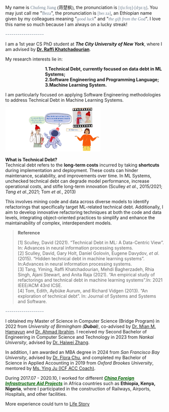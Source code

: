 My name is <span style="font-family: Century Schoolbook;color:rgb(112,128,144);">Chufeng Jiang</span> <span style="font-family: SimSun;">(蒋楚枫)</span>, the pronunciation is <span style="font-family: Century Schoolbook;color:rgb(112,128,144);">[tʃu:fɛŋ]-[dʒɑːŋ]</span>. You may just call me "<span style="font-family: Century Schoolbook;color:rgb(112,128,144);">Beza</span>", the pronunciation is <span style="font-family: Century Schoolbook;color:rgb(112,128,144);">[beɪ za]</span>, an Ethiopian name given by my colleagues meaning "<span style="font-family: Century Schoolbook; color:rgb(112,128,144);">*good luck*</span>" and "<span style="font-family: Century Schoolbook; color:rgb(112,128,144);">*the gift from the God*</span>". I love this name so much because I am always on a lucky streak!

<div style="text-align: left; color:rgb(112,128,144);">   ------------------- </div>

I am a 1st year CS PhD student at ***The City University of New York***, where I am advised by **[Dr. Raffi Khatchadourian](https://khatchad.commons.gc.cuny.edu/)**. <!-- Concurrently, I am also pursuing an MS in Computer Science at ***The University of Texas at Austin***.-->

<!-- I am actively seeking a<span style="color:rgb(255,0,0);"> *2025 Summer Software Engineering Internship*</span>, or <span style="color:rgb(255,0,0);">*Research Internship*</span> to apply my skills and engage in cutting-edge industry projects and deepen my understanding of the latest technological advancements. I am wishing to leverage my academic knowledge and hands-on experience to contribute to innovative solutions and drive impactful results.  -->

<!--I am excited about the opportunity to work in a dynamic environment where I can learn, grow, and make meaningful contributions to the team and the company. Kindly please feel free to connect with me if anything interests you. <a><img src="../../images/hello.png" alt=" " width="20"/></a><br> -->

My research interests lie in:
<div>
    <!-- <li style="list-style-type: none; margin-bottom: 0px; padding-left: 25%; font-weight: bold;">1.Technical Debt <span style="color:rgb(255,0,0);">  (Explanation is provided below)</span>, currently focused on data debt in ML Systems;</li> -->
    <li style="list-style-type: none; margin-bottom: 0px; padding-left: 25%; font-weight: bold;">1.Technical Debt, currently focused on data debt in ML Systems;</li> 
    <li style="list-style-type: none; margin-bottom: 0px; padding-left: 25%; font-weight: bold;">2.Software Engineering and Programming Language;</li>
    <li style="list-style-type: none; margin-bottom: 10px; padding-left: 25%; font-weight: bold;">3.Machine Learning System.</li>
</div>


I am particularly focused on applying Software Engineering methodologies to address Technical Debt in Machine Learning Systems.

<img src='../../images/TD.png' alt="sym" width="60%">

**What is Technical Debt?** <br>
Technical debt refers to the <strong>long-term costs</strong> incurred by taking <strong>shortcuts</strong> during implementation and deployment. These costs can hinder maintenance, scalability, and improvements over time. In ML Systems, unchecked technical debt can degrade model performance, increase operational costs, and stifle
long-term innovation (Sculley *et al.*, 2015/2021; *Tang et al.*,2021; Tom *et al.*, 2013)

This involves mining code and data across diverse models to identify refactorings that specifically target ML-related technical debt. Additionally, I aim to develop innovative refactoring techniques at both the code and data levels, integrating object-oriented practices to simplify and enhance the maintainability of complex, interdependent models. <!-- I have published some papers at different international journals and conferences with total <a href='https://scholar.google.com/citations?user=7ak4omcAAAAJ&hl=en'><img src="https://img.shields.io/endpoint?url={{ url | url_encode }}&logo=Google%20Scholar&labelColor=f6f6f6&color=9cf&style=flat&label=citations"></a>. -->

> **Reference**
>
> [1] Sculley, David (2021). “Technical Debt in ML: A Data-Centric View”. In: Advances in neural information processing systems.<br>
> [2] Sculley, David, Gary Holt, Daniel Golovin, Eugene Davydov, *et al*. (2015). “Hidden technical debt in machine learning systems”. In:Advances in neural information processing systems.<br>
> [3] Tang, Yiming, Raffi Khatchadourian, Mehdi Bagherzadeh, Rhia Singh, Ajani Stewart, and Anita Raja (2021). “An empirical study of refactorings and technical debt in machine learning systems”.In: 2021 IEEE/ACM 43rd ICSE.<br>[4] Tom, Edith, Aybüke Aurum, and Richard Vidgen (2013). “An exploration of technical debt”. In: Journal of Systems and Systems and Software.

<div style="text-align: left; color:rgb(112,128,144);">   ------------------- </div>

I obtained my Master of Science in Computer Science (Bridge Program) in 2022 from *University of Birmingham (**Dubai**)*, co-advised by [Dr. Mian M. Hamayun](https://www.birmingham.ac.uk/staff/profiles/dubai/hamayun-mian) and [Dr. Ahmad Ibrahim](https://www.cs.bham.ac.uk/~ibrahima/). I received my Second Bachelor of Engineering in Computer Science and Technology in 2023 from *Nankai University*, advised by [Dr. Haiwei Zhang](https://dbis.nankai.edu.cn/2023/0322/c12139a506916/page.htm). 

<!-- In addition, I am awarded an MBA degree in 2024 from *San Francisco Bay University*, advised by [Dr. Flora Chu](https://www.sfbu.edu/academics/faculty/business), and completed my Bachelor of Management in Accounting (ACCA) in 2017 from *Hunan University*, advised by [Dr. Yanyan Jiang](http://grzy.hnu.edu.cn/site/index/jiangyanyan) along with a Bachelor of Science in Applied Accounting in 2019 from *Oxford Brookes University*, mentored by [Ms. Ying Ju (ICF ACC Coach)](https://mp.weixin.qq.com/s/ixaDwDDQntNm-936hc-HnA). -->

In addition, I am awarded an MBA degree in 2024 from *San Francisco Bay University*, advised by [Dr. Flora Chu](https://www.sfbu.edu/academics/faculty/business), and completed my Bachelor of Science in Applied Accounting in 2019 from *Oxford Brookes University*, mentored by [Ms. Ying Ju (ICF ACC Coach)](https://mp.weixin.qq.com/s/ixaDwDDQntNm-936hc-HnA). 

During 2017.07 - 2020.10, I worked for different ***<span style="color:rgb(0,100,0);"><u>China Foreign Infrastructure Aid Projects</u></span>*** in  Africa countries such as **Ethiopia, Kenya, Nigeria**, where I participated in the construction of Railways, Airports, Hospitals, and other facilities. 

More experience could turn to [Life Story](https://chufeng-jiang.github.io/story/)

